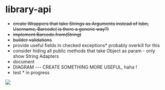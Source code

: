 # library-api

- ~~create Wrappers that take Strings as Arguments instead of Isbn, Username, Barcode( is there a generic way?)~~
- ~~implement Barcode.from(String)~~
- ~~builder validations~~
- provide useful fields in checked exceptions* probably overkill for this
- consider hiding all public methods that take Object as param - only show String Adapters
- document
- DIAGRAM --- CREATE SOMETHING MORE USEFUL, haha !
- test * in progress

![](https://github.com/krlgit/library-api/blob/master/Class%20Diagram1.png)


